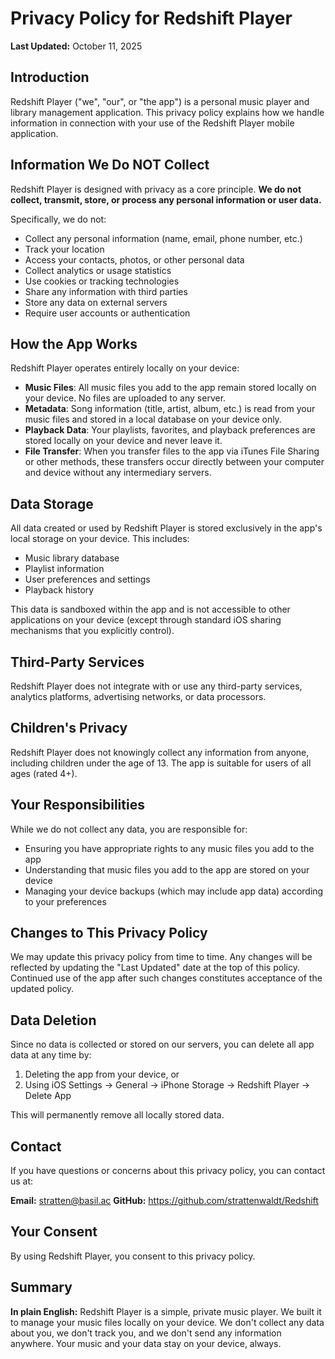 # Privacy Policy for Redshift Player

**Last Updated:** October 11, 2025

## Introduction

Redshift Player ("we", "our", or "the app") is a personal music player and library management application. This privacy policy explains how we handle information in connection with your use of the Redshift Player mobile application.

## Information We Do NOT Collect

Redshift Player is designed with privacy as a core principle. **We do not collect, transmit, store, or process any personal information or user data.**

Specifically, we do not:

- Collect any personal information (name, email, phone number, etc.)
- Track your location
- Access your contacts, photos, or other personal data
- Collect analytics or usage statistics
- Use cookies or tracking technologies
- Share any information with third parties
- Store any data on external servers
- Require user accounts or authentication

## How the App Works

Redshift Player operates entirely locally on your device:

- **Music Files**: All music files you add to the app remain stored locally on your device. No files are uploaded to any server.
- **Metadata**: Song information (title, artist, album, etc.) is read from your music files and stored in a local database on your device only.
- **Playback Data**: Your playlists, favorites, and playback preferences are stored locally on your device and never leave it.
- **File Transfer**: When you transfer files to the app via iTunes File Sharing or other methods, these transfers occur directly between your computer and device without any intermediary servers.

## Data Storage

All data created or used by Redshift Player is stored exclusively in the app's local storage on your device. This includes:

- Music library database
- Playlist information
- User preferences and settings
- Playback history

This data is sandboxed within the app and is not accessible to other applications on your device (except through standard iOS sharing mechanisms that you explicitly control).

## Third-Party Services

Redshift Player does not integrate with or use any third-party services, analytics platforms, advertising networks, or data processors.

## Children's Privacy

Redshift Player does not knowingly collect any information from anyone, including children under the age of 13. The app is suitable for users of all ages (rated 4+).

## Your Responsibilities

While we do not collect any data, you are responsible for:

- Ensuring you have appropriate rights to any music files you add to the app
- Understanding that music files you add to the app are stored on your device
- Managing your device backups (which may include app data) according to your preferences

## Changes to This Privacy Policy

We may update this privacy policy from time to time. Any changes will be reflected by updating the "Last Updated" date at the top of this policy. Continued use of the app after such changes constitutes acceptance of the updated policy.

## Data Deletion

Since no data is collected or stored on our servers, you can delete all app data at any time by:

1. Deleting the app from your device, or
2. Using iOS Settings → General → iPhone Storage → Redshift Player → Delete App

This will permanently remove all locally stored data.

## Contact

If you have questions or concerns about this privacy policy, you can contact us at:

**Email:** stratten@basil.ac
**GitHub:** https://github.com/strattenwaldt/Redshift

## Your Consent

By using Redshift Player, you consent to this privacy policy.

## Summary

**In plain English:** Redshift Player is a simple, private music player. We built it to manage your music files locally on your device. We don't collect any data about you, we don't track you, and we don't send any information anywhere. Your music and your data stay on your device, always.

